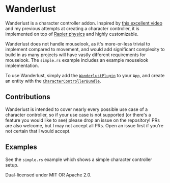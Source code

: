# Wanderlust
Wanderlust is a character controller addon. Inspired by [this excellent video](https://www.youtube.com/watch?v=qdskE8PJy6Q) and
my previous attempts at creating a character controller, it is implemented on top of [Rapier physics](https://rapier.rs/)
and highly customizable.
 
Wanderlust does not handle mouselook, as it's more-or-less trivial to implement compared to movement, and would add significant complexity to build in
as many projects will have vastly different requirements for mouselook. The `simple.rs` example includes an example mouselook implementation.

To use Wanderlust, simply add the [`WanderlustPlugin`](plugins::WanderlustPlugin) to your `App`, and create an entity with the [`CharacterControllerBundle`](bundles::CharacterControllerBundle). 

## Contributions
Wanderlust is intended to cover nearly every possible use case of a character controller, so if your use case is not supported (or there's a feature you would like to see)
please drop an issue on the repository! PRs are also welcome, but I may not accept all PRs. Open an issue first if you're not certain that I would accept.

## Examples
See the `simple.rs` example which shows a simple character controller setup.

Dual-licensed under MIT OR Apache 2.0.
